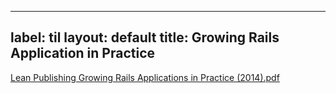 
---
label: til
layout: default
title: Growing Rails Application in Practice
---
[Lean Publishing Growing Rails Applications in Practice (2014).pdf](https://github.com/namtx/til/files/1443700/Lean.Publishing.Growing.Rails.Applications.in.Practice.2014.pdf)


